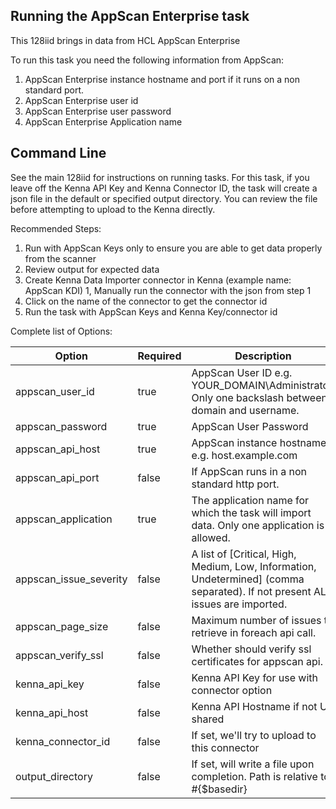## Running the AppScan Enterprise task 

This 128iid brings in data from HCL AppScan Enterprise

To run this task you need the following information from AppScan: 

1. AppScan Enterprise instance hostname and port if it runs on a non standard port.
2. AppScan Enterprise user id
3. AppScan Enterprise user password
4. AppScan Enterprise Application name

## Command Line

See the main 128iid for instructions on running tasks. For this task, if you leave off the Kenna API Key and Kenna Connector ID, the task will create a json file in the default or specified output directory. You can review the file before attempting to upload to the Kenna directly.

Recommended Steps: 

1. Run with AppScan Keys only to ensure you are able to get data properly from the scanner
1. Review output for expected data
1. Create Kenna Data Importer connector in Kenna (example name: AppScan KDI) 
1, Manually run the connector with the json from step 1 
1. Click on the name of the connector to get the connector id
1. Run the task with AppScan Keys and Kenna Key/connector id



Complete list of Options:

| Option                  | Required | Description                                                                                                                    | default                   |
|-------------------------|----------|--------------------------------------------------------------------------------------------------------------------------------|---------------------------|
| appscan_user_id         | true     | AppScan User ID e.g. YOUR_DOMAIN\Administrator. Only one backslash between domain and username.                                | n/a                       |
| appscan_password        | true     | AppScan User Password                                                                                                          | n/a                       |
| appscan_api_host        | true     | AppScan instance hostname, e.g. host.example.com                                                                               | n/a                       |
| appscan_api_port        | false    | If AppScan runs in a non standard http port.                                                                                   | n/a                       |
| appscan_application     | true     | The application name for which the task will import data. Only one application is allowed.                                     | n/a                       |
| appscan_issue_severity  | false    | A list of [Critical, High, Medium, Low, Information, Undetermined] (comma separated). If not present ALL issues are imported.  | n/a                       |
| appscan_page_size       | false    | Maximum number of issues to retrieve in foreach api call.                                                                         | 500                       |
| appscan_verify_ssl      | false    | Whether should verify ssl certificates for appscan api.                                                                        | true                      |
| kenna_api_key           | false    | Kenna API Key for use with connector option                                                                                    | n/a                       |
| kenna_api_host          | false    | Kenna API Hostname if not US shared                                                                                            | api.denist.dev     |
| kenna_connector_id      | false    | If set, we'll try to upload to this connector                                                                                  | n/a                       |
| output_directory        | false    | If set, will write a file upon completion. Path is relative to #{$basedir}                                                     | output/appscan_enterprise |
